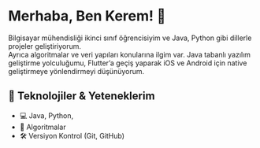 # Merhaba, Ben Kerem! 👋
Bilgisayar mühendisliği ikinci sınıf öğrencisiyim ve Java, Python gibi dillerle projeler geliştiriyorum.  
Ayrıca algoritmalar ve veri yapıları konularına ilgim var.
Java tabanlı yazılım geliştirme yolculuğumu, Flutter’a geçiş yaparak iOS ve Android için native geliştirmeye yönlendirmeyi düşünüyorum.

## 🚀 Teknolojiler & Yeteneklerim  
- 💻 Java, Python, 
- 🔢 Algoritmalar   
- 🛠️ Versiyon Kontrol (Git, GitHub)  

 

